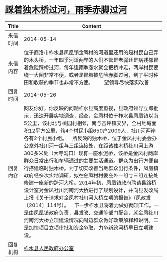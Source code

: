 # [踩着独木桥过河，雨季赤脚过河](http://www.shangluo.gov.cn/zmhd/ldxxxx.jsp?urltype=leadermail.LeaderMailContentUrl&wbtreeid=1112&leadermailid=2464)

| Title |                                                                                                                                                                                                                                         Content                                                                                                                                                                                                                                          |
|:-----:|------------------------------------------------------------------------------------------------------------------------------------------------------------------------------------------------------------------------------------------------------------------------------------------------------------------------------------------------------------------------------------------------------------------------------------------------------------------------------------------|
| 来信时间  | 2014-05-14                                                                                                                                                                                                                                                                                                                                                                                                                                                                               |
| 来信内容  | 位于商洛市柞水县凤凰镇金凤村的河道里还用的是村民自己弄的木头桥，一年四季河道两岸的人们不管是老弱还是病残都冒着危险踩桥过河，每年逢雨季涨水就会把桥冲走，两岸村民要绕一大圈非常不便，或者是冒着被危险赤脚过河，到了平时种田和收获的季节也非常不方便。        望领导尽快落实改善                                                                                                                                                                                                                                                                                                                                              |
| 回复时间  | 2014-05-26                                                                                                                                                                                                                                                                                                                                                                                                                                                                               |
| 回复内容  | 网友你好，你反映的问题柞水县高度重视，县政府领导立即批示，迅速开展实地调查，经查，金凤村位于柞水县凤凰镇以南5公里，该村北与桃园村相邻，南与杏坪镇交界，全村地域面积12平方公里，辖4个村民小组650户2009人，社川河两岸各有2个村民小组。    所反映的独木桥，位于金凤村村委会办公室外社川河一组与三组连接处，在距该独木桥社川河上游300多米处（大寺沟口）现有一座水泥桥，该桥是金凤村两岸群众日常出行和车辆通过的主要生活通道。群众为出行方便自行搭建临时独木桥。为了切实改善当地群众出行条件，凤凰镇政府经多次实地调研，拟在金凤村村委会外一组与三组连接处修建一座新的跨河大桥。2014年初，凤凰镇政府聘请县路桥设计室对金凤社川河跨河大桥进行了规划设计，并向县发改局上报《关于请求对金凤村社川河大桥立项的报告》（凤政发〔2014〕114号）。    下一步柞水县将着力做好两项工作。一是由凤凰镇政府负责，县发改、交通等部门配合，就金凤社川河跨河大桥立项建设情况向周边群众做好政策解释和说明。二是加快项目立项审批和资金争取，力争新跨河桥早日立项建设。 |
| 回复机构  | [柞水县人民政府办公室](../../category/agencies/柞水县人民政府办公室.md)                                                                                                                                                                                                                                                                                                                                                                                                                                      |